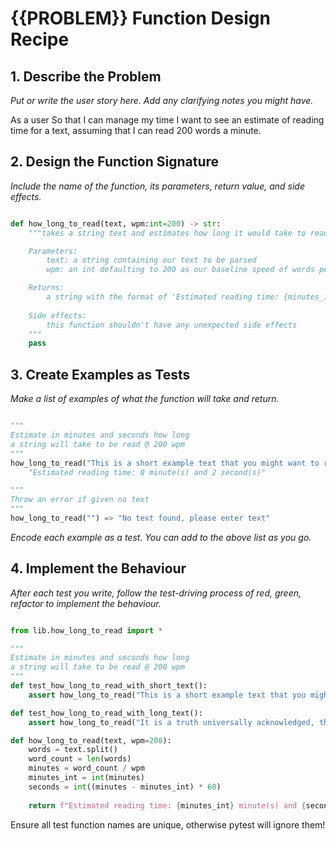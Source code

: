 # {{PROBLEM}} Function Design Recipe

## 1. Describe the Problem

_Put or write the user story here. Add any clarifying notes you might have._

As a user
So that I can manage my time
I want to see an estimate of reading time for a text, assuming that I can read 200 words a minute.

## 2. Design the Function Signature

_Include the name of the function, its parameters, return value, and side effects._

```python

def how_long_to_read(text, wpm:int=200) -> str:
    """takes a string text and estimates how long it would take to read at a pace of 200 words a minute (60 seconds)

    Parameters: 
        text: a string containing our text to be parsed
        wpm: an int defaulting to 200 as our baseline speed of words per minute

    Returns:
        a string with the format of 'Estimated reading time: {minutes_int} minute(s) and {seconds} second(s)'
    
    Side effects:
        this function shouldn't have any unexpected side effects
    """
    pass
```

## 3. Create Examples as Tests

_Make a list of examples of what the function will take and return._

```python

"""
Estimate in minutes and seconds how long 
a string will take to be read @ 200 wpm
"""
how_long_to_read("This is a short example text that you might want to read quickly.") => 
    "Estimated reading time: 0 minute(s) and 2 second(s)"

"""
Throw an error if given no text
"""
how_long_to_read("") => "No text found, please enter text"
```

_Encode each example as a test. You can add to the above list as you go._

## 4. Implement the Behaviour

_After each test you write, follow the test-driving process of red, green, refactor to implement the behaviour._

```python

from lib.how_long_to_read import *

"""
Estimate in minutes and seconds how long 
a string will take to be read @ 200 wpm
"""
def test_how_long_to_read_with_short_text():
    assert how_long_to_read("This is a short example text that you might want to read quickly.") == "Estimated reading time: 0 minute(s) and 2 second(s)"

def test_how_long_to_read_with_long_text():
    assert how_long_to_read("It is a truth universally acknowledged, that a single man in possession of a good fortune, must be in want of a wife. However little known the feelings or views of such a man may be on his first entering a neighbourhood, this truth is so well fixed in the minds of the surrounding families, that he is considered the rightful property of some one or other of their daughters.") == "Estimated reading time: 0 minute(s) and 18 second(s)"
```

```python
def how_long_to_read(text, wpm=200):
    words = text.split()
    word_count = len(words)
    minutes = word_count / wpm
    minutes_int = int(minutes)
    seconds = int((minutes - minutes_int) * 60)
    
    return f"Estimated reading time: {minutes_int} minute(s) and {seconds} second(s)"
```
Ensure all test function names are unique, otherwise pytest will ignore them!

